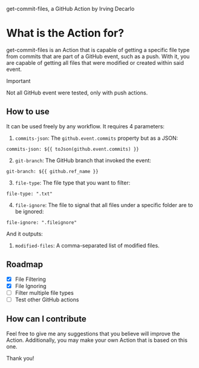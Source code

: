 get-commit-files, a GitHub Action by Irving Decarlo

# What is the Action for?

get-commit-files is an Action that is capable of getting a specific file type from commits that are part of a GitHub event, such as a push. With it, you are capable of getting all files that were modified or created within said event.

> [!IMPORTANT]
> Not all GitHub event were tested, only with push actions.

## How to use

It can be used freely by any workflow. It requires 4 parameters:
1. `commits-json`: The `github.event.commits` property but as a JSON:
```
commits-json: ${{ toJson(github.event.commits) }}
```
2. `git-branch`: The GitHub branch that invoked the event:
```
git-branch: ${{ github.ref_name }}
```
3. `file-type`: The file type that you want to filter:
```
file-type: ".txt"
```
4. `file-ignore`: The file to signal that all files under a specific folder are to be ignored:
```
file-ignore: ".fileignore"
```

And it outputs:
1. `modified-files`: A comma-separated list of modified files.

## Roadmap

- [x] File Filtering
- [x] File Ignoring
- [ ] Filter multiple file types
- [ ] Test other GitHub actions

## How can I contribute

Feel free to give me any suggestions that you believe will improve the Action. Additionally, you may make your own Action that is based on this one.

Thank you!
